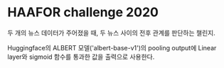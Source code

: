 # HAAFOR challenge 2020 

두 개의 뉴스 데이터가 주어졌을 때, 두 뉴스 사이의 전후 관계를 판단하는 챌린지.


Huggingface의 ALBERT 모델('albert-base-v1')의 pooling output에 Linear layer와 sigmoid 함수를 통과한 값을 출력으로 사용한다.

